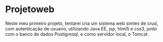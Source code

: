 # Projetoweb
 Neste meu primeiro projeto, tentarei cria um sistema web simles de crud, com autenticação 
 de usuario, utilizando Java EE, jsp, html5 e css3, junto com o banco de dados Postigresql, e como servidor local, o Tomcat.
